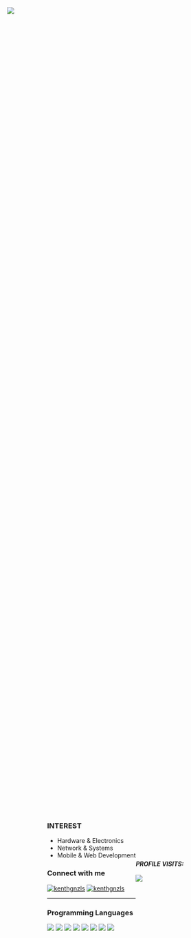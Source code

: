 <div class="center-image">
  <img src="https://github.com/kenthzy/kenthzy/assets/122461133/f9ef95cf-2bf2-4013-90d4-97e36e888760">
</div>
<div style="display: flex; align-items: center; justify-content: center; height: 100vh;">
  <div style="text-align: left;">

<h3>INTEREST</h3>

<ul>
  <li>Hardware & Electronics</li>
  <li>Network & Systems</li>
  <li>Mobile & Web Development</li>
</ul>
    

    
<h3>Connect with me</h3>

<p>
  <a href="https://twitter.com/kenthgnzls"><img src="https://img.shields.io/twitter/follow/kenthgnzls?logo=twitter&style=for-the-badge" alt="kenthgnzls" /></a>
  <a href="https://instagram.com/kenthgnzls"><img src="https://img.shields.io/badge/-kenthgnzls-E4405F?style=for-the-badge&logo=Instagram&logoColor=white&link=https://www.instagram.com/kenthgnzls/" alt="kenthgnzls"/></a>
</p>
    
-------------------------------------------
    
<h3>Programming Languages</h3>

<p>
<img src="https://img.shields.io/badge/html5-%23E34F26.svg?style=for-the-badge&logo=html5&logoColor=white"/> 
<img src="https://img.shields.io/badge/css3-%231572B6.svg?style=for-the-badge&logo=css3&logoColor=white"/> 
<img src="https://img.shields.io/badge/javascript-%23323330.svg?style=for-the-badge&logo=javascript&logoColor=%23F7DF1E"/> 
<img src="https://img.shields.io/badge/php-%23777BB4.svg?style=for-the-badge&logo=php&logoColor=white"/> 
<img src="https://img.shields.io/badge/python-3670A0?style=for-the-badge&logo=python&logoColor=ffdd54"/> 
<img src="https://img.shields.io/badge/kotlin-%230095D5.svg?style=for-the-badge&logo=kotlin&logoColor=white"/> 
<img src="https://img.shields.io/badge/swift-F54A2A?style=for-the-badge&logo=swift&logoColor=white"/>  
<img src="https://img.shields.io/badge/c++-%2300599C.svg?style=for-the-badge&logo=c%2B%2B&logoColor=white"/>
</p>
  </div>
  
-------------------------------------------
<p>
  <h5> PROFILE VISITS:
  <br>
  <br>
  <img src="https://profile-counter.glitch.me/{kenthzy}/count.svg"/>
</p>
